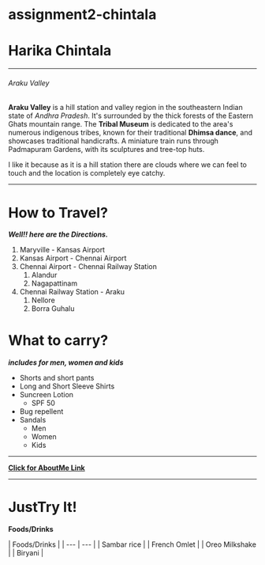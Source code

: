 # assignment2-chintala

# Harika Chintala

---
###### Araku Valley

**Araku Valley** is a hill station and valley region in the southeastern Indian state of *Andhra Pradesh*. It's surrounded by the thick forests of the Eastern Ghats mountain range. The **Tribal Museum** is dedicated to the area's numerous indigenous tribes, known for their traditional **Dhimsa dance**, and showcases traditional handicrafts. A miniature train runs through Padmapuram Gardens, with its sculptures and tree-top huts.

I like it because as it is a hill station there are clouds where we can feel to touch and the  location is completely eye catchy.

---
# How to Travel?

***Well!! here are the Directions.***

1. Maryville - Kansas Airport    
2. Kansas Airport - Chennai Airport
3. Chennai Airport - Chennai Railway Station
    1. Alandur
    2. Nagapattinam
4. Chennai Railway Station - Araku
    1. Nellore
    2. Borra Guhalu

# What to carry?

***includes for men, women and kids***

* Shorts and short pants
* Long and Short Sleeve Shirts
* Suncreen Lotion
    * SPF 50
* Bug repellent
* Sandals
    * Men
    * Women
    * Kids
---
**[Click for AboutMe Link](AboutMe.md)**

---
# JustTry It!

**Foods/Drinks**

| Foods/Drinks |
| --- | --- | 
| Sambar rice | 
| French Omlet |
| Oreo Milkshake |
| Biryani |


